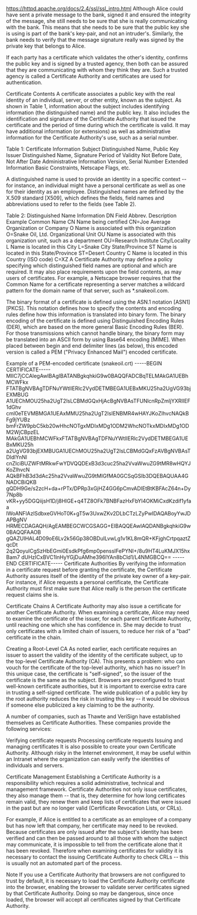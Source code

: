 https://httpd.apache.org/docs/2.4/ssl/ssl_intro.html
Although Alice could have sent a private message to the bank, signed it and ensured the integrity of the message, she still needs to be sure that she is really communicating with the bank. This means that she needs to be sure that the public key she is using is part of the bank's key-pair, and not an intruder's. Similarly, the bank needs to verify that the message signature really was signed by the private key that belongs to Alice.

If each party has a certificate which validates the other's identity, confirms the public key and is signed by a trusted agency, then both can be assured that they are communicating with whom they think they are. Such a trusted agency is called a Certificate Authority and certificates are used for authentication.


Certificate Contents
A certificate associates a public key with the real identity of an individual, server, or other entity, known as the subject. As shown in Table 1, information about the subject includes identifying information (the distinguished name) and the public key. It also includes the identification and signature of the Certificate Authority that issued the certificate and the period of time during which the certificate is valid. It may have additional information (or extensions) as well as administrative information for the Certificate Authority's use, such as a serial number.

Table 1: Certificate Information
Subject	Distinguished Name, Public Key
Issuer	Distinguished Name, Signature
Period of Validity	Not Before Date, Not After Date
Administrative Information	Version, Serial Number
Extended Information	Basic Constraints, Netscape Flags, etc.

A distinguished name is used to provide an identity in a specific context -- for instance, an individual might have a personal certificate as well as one for their identity as an employee. Distinguished names are defined by the X.509 standard [X509], which defines the fields, field names and abbreviations used to refer to the fields (see Table 2).

Table 2: Distinguished Name Information
DN Field	Abbrev.	Description	Example
Common Name	CN	Name being certified	CN=Joe Average
Organization or Company	O	Name is associated with this
organization	O=Snake Oil, Ltd.
Organizational Unit	OU	Name is associated with this
organization unit, such as a department	OU=Research Institute
City/Locality	L	Name is located in this City	L=Snake City
State/Province	ST	Name is located in this State/Province	ST=Desert
Country	C	Name is located in this Country (ISO code)	C=XZ
A Certificate Authority may define a policy specifying which distinguished field names are optional and which are required. It may also place requirements upon the field contents, as may users of certificates. For example, a Netscape browser requires that the Common Name for a certificate representing a server matches a wildcard pattern for the domain name of that server, such as *.snakeoil.com.

The binary format of a certificate is defined using the ASN.1 notation [ASN1] [PKCS]. This notation defines how to specify the contents and encoding rules define how this information is translated into binary form. The binary encoding of the certificate is defined using Distinguished Encoding Rules (DER), which are based on the more general Basic Encoding Rules (BER). For those transmissions which cannot handle binary, the binary form may be translated into an ASCII form by using Base64 encoding [MIME]. When placed between begin and end delimiter lines (as below), this encoded version is called a PEM ("Privacy Enhanced Mail") encoded certificate.

Example of a PEM-encoded certificate (snakeoil.crt)
-----BEGIN CERTIFICATE-----
MIIC7jCCAlegAwIBAgIBATANBgkqhkiG9w0BAQQFADCBqTELMAkGA1UEBhMCWFkx
FTATBgNVBAgTDFNuYWtlIERlc2VydDETMBEGA1UEBxMKU25ha2UgVG93bjEXMBUG
A1UEChMOU25ha2UgT2lsLCBMdGQxHjAcBgNVBAsTFUNlcnRpZmljYXRlIEF1dGhv
cml0eTEVMBMGA1UEAxMMU25ha2UgT2lsIENBMR4wHAYJKoZIhvcNAQkBFg9jYUBz
bmFrZW9pbC5kb20wHhcNOTgxMDIxMDg1ODM2WhcNOTkxMDIxMDg1ODM2WjCBpzEL
MAkGA1UEBhMCWFkxFTATBgNVBAgTDFNuYWtlIERlc2VydDETMBEGA1UEBxMKU25h
a2UgVG93bjEXMBUGA1UEChMOU25ha2UgT2lsLCBMdGQxFzAVBgNVBAsTDldlYnNl
cnZlciBUZWFtMRkwFwYDVQQDExB3d3cuc25ha2VvaWwuZG9tMR8wHQYJKoZIhvcN
AQkBFhB3d3dAc25ha2VvaWwuZG9tMIGfMA0GCSqGSIb3DQEBAQUAA4GNADCBiQKB
gQDH9Ge/s2zcH+da+rPTx/DPRp3xGjHZ4GG6pCmvADIEtBtKBFAcZ64n+Dy7Np8b
vKR+yy5DGQiijsH1D/j8HlGE+q4TZ8OFk7BNBFazHxFbYI4OKMiCxdKzdif1yfaa
lWoANFlAzlSdbxeGVHoT0K+gT5w3UxwZKv2DLbCTzLZyPwIDAQABoyYwJDAPBgNV
HRMECDAGAQH/AgEAMBEGCWCGSAGG+EIBAQQEAwIAQDANBgkqhkiG9w0BAQQFAAOB
gQAZUIHAL4D09oE6Lv2k56Gp38OBDuILvwLg1v1KL8mQR+KFjghCrtpqaztZqcDt
2q2QoyulCgSzHbEGmi0EsdkPfg6mp0penssIFePYNI+/8u9HT4LuKMJX15hxBam7
dUHzICxBVC1lnHyYGjDuAMhe396lYAn8bCld1/L4NMGBCQ==
-----END CERTIFICATE-----
Certificate Authorities
By verifying the information in a certificate request before granting the certificate, the Certificate Authority assures itself of the identity of the private key owner of a key-pair. For instance, if Alice requests a personal certificate, the Certificate Authority must first make sure that Alice really is the person the certificate request claims she is.

Certificate Chains
A Certificate Authority may also issue a certificate for another Certificate Authority. When examining a certificate, Alice may need to examine the certificate of the issuer, for each parent Certificate Authority, until reaching one which she has confidence in. She may decide to trust only certificates with a limited chain of issuers, to reduce her risk of a "bad" certificate in the chain.

Creating a Root-Level CA
As noted earlier, each certificate requires an issuer to assert the validity of the identity of the certificate subject, up to the top-level Certificate Authority (CA). This presents a problem: who can vouch for the certificate of the top-level authority, which has no issuer? In this unique case, the certificate is "self-signed", so the issuer of the certificate is the same as the subject. Browsers are preconfigured to trust well-known certificate authorities, but it is important to exercise extra care in trusting a self-signed certificate. The wide publication of a public key by the root authority reduces the risk in trusting this key -- it would be obvious if someone else publicized a key claiming to be the authority.

A number of companies, such as Thawte and VeriSign have established themselves as Certificate Authorities. These companies provide the following services:

Verifying certificate requests
Processing certificate requests
Issuing and managing certificates
It is also possible to create your own Certificate Authority. Although risky in the Internet environment, it may be useful within an Intranet where the organization can easily verify the identities of individuals and servers.

Certificate Management
Establishing a Certificate Authority is a responsibility which requires a solid administrative, technical and management framework. Certificate Authorities not only issue certificates, they also manage them -- that is, they determine for how long certificates remain valid, they renew them and keep lists of certificates that were issued in the past but are no longer valid (Certificate Revocation Lists, or CRLs).

For example, if Alice is entitled to a certificate as an employee of a company but has now left that company, her certificate may need to be revoked. Because certificates are only issued after the subject's identity has been verified and can then be passed around to all those with whom the subject may communicate, it is impossible to tell from the certificate alone that it has been revoked. Therefore when examining certificates for validity it is necessary to contact the issuing Certificate Authority to check CRLs -- this is usually not an automated part of the process.

Note
If you use a Certificate Authority that browsers are not configured to trust by default, it is necessary to load the Certificate Authority certificate into the browser, enabling the browser to validate server certificates signed by that Certificate Authority. Doing so may be dangerous, since once loaded, the browser will accept all certificates signed by that Certificate Authority.